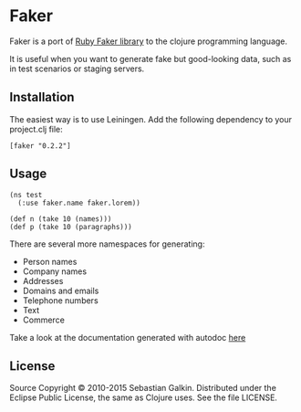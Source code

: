# Faker

Faker is a port of [Ruby Faker library](http://faker.rubyforge.org/) to the
clojure programming language.

It is useful when you want to generate fake but good-looking data, such as in
test scenarios or staging servers.

## Installation

The easiest way is to use Leiningen. Add the following dependency to your
project.clj file:

    [faker "0.2.2"]


## Usage

    (ns test
      (:use faker.name faker.lorem))

    (def n (take 10 (names)))
    (def p (take 10 (paragraphs)))

There are several more namespaces for generating:

* Person names
* Company names
* Addresses
* Domains and emails
* Telephone numbers
* Text
* Commerce

Take a look at the documentation generated with autodoc
[here](http://paraseba.github.com/faker)

## License

Source Copyright © 2010-2015 Sebastian Galkin. Distributed under the
Eclipse Public License, the same as Clojure uses. See the file LICENSE.

